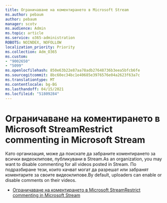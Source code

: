 ```yaml
---
title: Ограничаване на коментирането в Microsoft Stream
ms.author: pebaum
author: pebaum
manager: scotv
ms.audience: Admin
ms.topic: article
ms.service: o365-administration
ROBOTS: NOINDEX, NOFOLLOW
localization_priority: Priority
ms.collection: Adm_O365
ms.custom:
- "9002650"
- "5099"
ms.openlocfilehash: 850e63b22e87aa78adb27648736b3eea5bfcb6fe
ms.sourcegitcommit: 8bc60ec34bc1e40685e3976576e04a2623f63a7c
ms.translationtype: MT
ms.contentlocale: bg-BG
ms.lasthandoff: 04/15/2021
ms.locfileid: "51809284"
---
```

# <a name="restrict-commenting-in-microsoft-stream"></a><span data-ttu-id="828ca-102">Ограничаване на коментирането в Microsoft Stream</span><span class="sxs-lookup"><span data-stu-id="828ca-102">Restrict commenting in Microsoft Stream</span></span>

<span data-ttu-id="828ca-103">Като организация, може да поискате да забраните коментирането за всички видеоклипове, публикувани в Stream.</span><span class="sxs-lookup"><span data-stu-id="828ca-103">As an organization, you may want to disable commenting for all videos posted in Stream.</span></span> <span data-ttu-id="828ca-104">По подразбиране тези, които качват могат да разрешат или забранят коментарите за своите видеоклипове.</span><span class="sxs-lookup"><span data-stu-id="828ca-104">By default, uploaders can enable or disable comments on their videos.</span></span>

- [<span data-ttu-id="828ca-105">Ограничаване на коментирането в Microsoft Stream</span><span class="sxs-lookup"><span data-stu-id="828ca-105">Restrict commenting in Microsoft Stream</span></span>](https://docs.microsoft.com/stream/portal-disable-comments)
